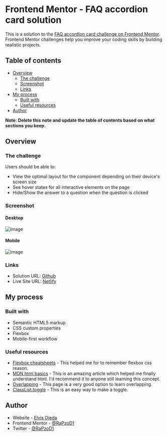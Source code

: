 # Frontend Mentor - FAQ accordion card solution

This is a solution to the [FAQ accordion card challenge on Frontend Mentor](https://www.frontendmentor.io/challenges/faq-accordion-card-XlyjD0Oam). Frontend Mentor challenges help you improve your coding skills by building realistic projects. 

## Table of contents

- [Overview](#overview)
  - [The challenge](#the-challenge)
  - [Screenshot](#screenshot)
  - [Links](#links)
- [My process](#my-process)
  - [Built with](#built-with)
  - [Useful resources](#useful-resources)
- [Author](#author)



**Note: Delete this note and update the table of contents based on what sections you keep.**

## Overview

### The challenge

Users should be able to:

- View the optimal layout for the component depending on their device's screen size
- See hover states for all interactive elements on the page
- Hide/Show the answer to a question when the question is clicked

### Screenshot

#### Desktop

![image](https://user-images.githubusercontent.com/25336634/154429393-b3cdeec8-14fd-4206-bdae-77b4182ea047.png)


#### Mobile

![image](https://user-images.githubusercontent.com/25336634/154429332-b6bd7295-29b9-492c-bcfb-bf49d32ebef6.png)


### Links

- Solution URL: [Github](https://github.com/RaPzoD1/faq-card-solved)
- Live Site URL: [Netlify](https://inspiring-hawking-553d39.netlify.app/)

## My process

### Built with

- Semantic HTML5 markup
- CSS custom properties
- Flexbox
- Mobile-first workflow


### Useful resources

- [Flexbox cheatsheets](https://css-tricks.com/snippets/css/a-guide-to-flexbox/) - This helped me for to remember flexbox css reason. 
- [MDN html basics](https://developer.mozilla.org/es/docs/Learn/Getting_started_with_the_web/HTML_basics/) - This is an amazing article which helped me finally understand html. I'd recommend it to anyone still learning this concept.
- [Overlapping](https://blog.udemy.com/css-overlay/) - This page is a very good option to learn overlapping.
- [ClassList.toggle](https://developer.mozilla.org/es/docs/Web/API/Element/classList) - This is an easy way to make a toggle.


## Author

- Website - [Elvis Ojeda](https://www.frontendmentor.io/profile/RaPzoD1)
- Frontend Mentor - [@RaPzoD1](https://www.frontendmentor.io/profile/RaPzoD1)
- Twitter - [@RaPzoD1](https://twitter.com/RaPzoD1)

